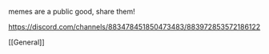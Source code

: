 memes are a public good, share them!

https://discord.com/channels/883478451850473483/883972853572186122

[[General]]